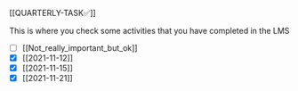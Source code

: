 [[QUARTERLY-TASK✅]]

This is where you check some activities that you have completed in the LMS



- [ ] [[Not_really_important_but_ok]]
- [x] [[2021-11-12]]
- [x] [[2021-11-15]]
- [x] [[2021-11-21]]